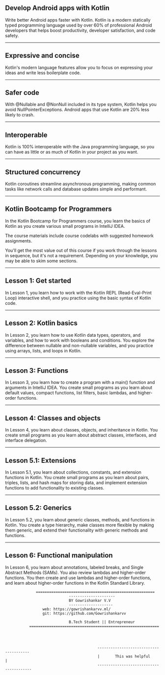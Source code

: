 Develop Android apps with Kotlin
--------------------------------


Write better Android apps faster with Kotlin.
Kotlin is a modern statically typed programming language used by 
over 60% of professional Android developers that helps boost productivity, 
developer satisfaction, and code safety. 

----------------------
Expressive and concise
----------------------
Kotlin's modern language features allow you to focus on expressing
your ideas and write less boilerplate code. 

------------
Safer code 
-----------
 With @Nullable and @NonNull included in its type system, Kotlin helps you avoid NullPointerExceptions.
 Android apps that use Kotlin are 20% less likely to crash.

------------
Interoperable
-------------
Kotlin is 100% interoperable with the Java programming language,
so you can have as little or as much of Kotlin in your project as you want.

----------------------
Structured concurrency
-----------------------
Kotlin coroutines streamline asynchronous programming,
making common tasks like network calls and database updates simple and performant. 

--------------------------------
Kotlin Bootcamp for Programmers
--------------------------------
In the Kotlin Bootcamp for Programmers course, you learn the basics of Kotlin as you create various small programs in IntelliJ IDEA.

The course materials include course codelabs with suggested homework assignments.

You'll get the most value out of this course if you work through the lessons in sequence, 
but it's not a requirement. Depending on your knowledge, you may be able to skim some sections.

--------------------
Lesson 1: Get started
----------------------
In Lesson 1, you learn how to work with the Kotlin REPL (Read-Eval-Print Loop) interactive shell, and you practice using the basic syntax of Kotlin code.

-----------------------
Lesson 2: Kotlin basics
------------------------
In Lesson 2, you learn how to use Kotlin data types, operators,
and variables, and how to work with booleans and conditions.
You explore the difference between nullable and non-nullable variables, and you practice using arrays, lists, and loops in Kotlin.

------------------
Lesson 3: Functions
-------------------
In Lesson 3, you learn how to create a program with a main() function and arguments in IntelliJ IDEA.
You create small programs as you learn about default values, compact functions, list filters, basic lambdas, and higher-order functions.

----------------------------
Lesson 4: Classes and objects
-----------------------------
In Lesson 4, you learn about classes, objects,
and inheritance in Kotlin. You create small programs as you learn about abstract classes, interfaces, and interface delegation.

----------------------
Lesson 5.1: Extensions
---------------------
In Lesson 5.1, you learn about collections, constants, and extension functions in Kotlin.
You create small programs as you learn about pairs, triples, lists, and hash maps for storing data,
and implement extension functions to add functionality to existing classes.

---------------------
Lesson 5.2: Generics
----------------------
In Lesson 5.2, you learn about generic classes, methods, and functions in Kotlin. 
You create a type hierarchy, make classes more flexible by making them generic,
and extend their functionality with generic methods and functions.

--------------------------------
Lesson 6: Functional manipulation
---------------------------------
In Lesson 6, you learn about annotations, labeled breaks, and Single Abstract Methods (SAMs).
You also review lambdas and higher-order functions.
You then create and use lambdas and higher-order functions, and learn about higher-order functions in the Kotlin Standard Library.


                     
                  ======================================================
                                 ---------------------
                                 BY Gowrishankar V.V 
                                 --------------------
                     web: https://gowrishankarvv.ml/
                     git: https://github.com/Gowrishankarvv

                                 B.Tech Student || Entrepreneur
               ===========================================================
                     
                   
                   

                                              ---------------------------------------
                                              |       This was helpful              |
                                              ----------------------------------------






                    









